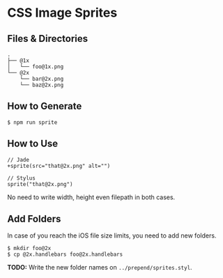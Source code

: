 # CSS Image Sprites

## Files & Directories

```
.
├── @1x
│   └── foo@1x.png
└── @2x
    └── bar@2x.png
    └── baz@2x.png
```

## How to Generate

```
$ npm run sprite
```

## How to Use

```
// Jade
+sprite(src="that@2x.png" alt="")
```

```
// Stylus
sprite("that@2x.png")
```

No need to write width, height even filepath in both cases.

## Add Folders

In case of you reach the iOS file size limits, you need to add new folders.

```
$ mkdir foo@2x
$ cp @2x.handlebars foo@2x.handlebars
```

__TODO:__ Write the new folder names on `../prepend/sprites.styl`.
